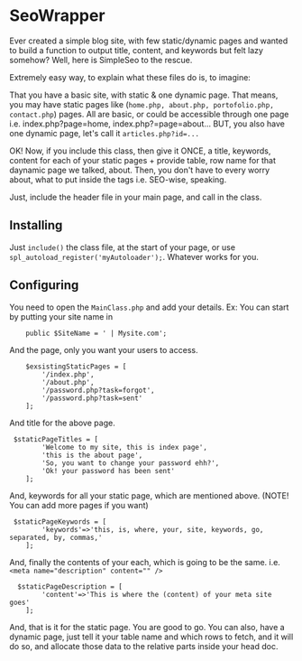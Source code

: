 SeoWrapper
===========================

Ever created a simple blog site, with few static/dynamic pages and wanted to build a function to output title, content, and keywords but felt lazy somehow? Well, here is SimpleSeo to the rescue. 


Extremely easy way, to explain what these files do is, to imagine: 

That you have a basic site, with static & one dynamic page. That means, you may have static pages like (`home.php, about.php, portofolio.php, contact.php`) pages. All are basic, or could be accessible through one page i.e. index.php?page=home, index.php?=page=about... BUT, you also have one dynamic page, let's call it `articles.php?id=...` 

OK! Now, if you include this class, then give it ONCE, a title, keywords, content for each of your static pages + provide table, row name for that daynamic page we talked, about. Then, you don't have to every worry about, what to put inside the </head></head> tags i.e. SEO-wise, speaking. 



Just, include the header file in your main page, and call in the class. 


## Installing  

Just `include()` the class file, at the start of your page, or use `spl_autoload_register('myAutoloader');`. Whatever works for you. 

## Configuring

You need to open the `MainClass.php` and add your details. Ex: You can start by putting your site name in

		public $SiteName = ' | Mysite.com';
	 
And the page, only you want your users to access. 

	
        $exsistingStaticPages = [
            '/index.php',
            '/about.php',
            '/password.php?task=forgot',
            '/password.php?task=sent'
        ];
		 


And title for the above page. 

	 $staticPageTitles = [
            'Welcome to my site, this is index page',
            'this is the about page',
            'So, you want to change your password ehh?',
            'Ok! your password has been sent'
        ];


And, keywords for all your static page, which are mentioned above. (NOTE! You can add more pages if you want)

	 $staticPageKeywords = [
            'keywords'=>'this, is, where, your, site, keywords, go, separated, by, commas,'
        ];

And, finally the contents of your each, which is going to be the same. i.e. `<meta name="description" content="" />`

	  $staticPageDescription = [
            'content'=>'This is where the (content) of your meta site goes'
        ];



And, that is it for the static page. You are good to go. You can also, have a dynamic page, just tell it your table name and which rows to fetch, and it will do so, and allocate those data to the relative parts inside your head doc.



